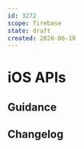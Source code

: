 ```yaml
---
id: 3272
scope: firebase
state: draft
created: 2020-06-10
---
```


# iOS APIs

## Guidance

## Changelog
